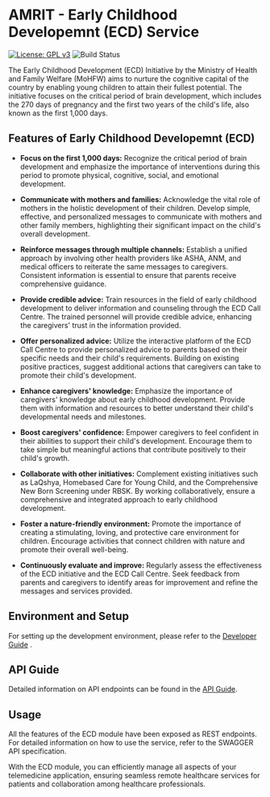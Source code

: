 # AMRIT - Early Childhood Developemnt (ECD) Service

[![License: GPL v3](https://img.shields.io/badge/License-GPLv3-blue.svg)](https://www.gnu.org/licenses/gpl-3.0)
![Build Status](https://github.com/PSMRI/ECD-API/actions/workflows/sast.yml/badge.svg)

The Early Childhood Development (ECD) Initiative by the Ministry of Health and Family Welfare (MoHFW) aims to nurture the cognitive capital of the country by enabling young children to attain their fullest potential. The initiative focuses on the critical period of brain development, which includes the 270 days of pregnancy and the first two years of the child's life, also known as the first 1,000 days.

## Features of Early Childhood Developemnt (ECD)

- **Focus on the first 1,000 days:** Recognize the critical period of brain development and emphasize the importance of interventions during this period to promote physical, cognitive, social, and emotional development.

- **Communicate with mothers and families:** Acknowledge the vital role of mothers in the holistic development of their children. Develop simple, effective, and personalized messages to communicate with mothers and other family members, highlighting their significant impact on the child's overall development.

- **Reinforce messages through multiple channels:** Establish a unified approach by involving other health providers like ASHA, ANM, and medical officers to reiterate the same messages to caregivers. Consistent information is essential to ensure that parents receive comprehensive guidance.

- **Provide credible advice:** Train resources in the field of early childhood development to deliver information and counseling through the ECD Call Centre. The trained personnel will provide credible advice, enhancing the caregivers' trust in the information provided.

- **Offer personalized advice:** Utilize the interactive platform of the ECD Call Centre to provide personalized advice to parents based on their specific needs and their child's requirements. Building on existing positive practices, suggest additional actions that caregivers can take to promote their child's development.

- **Enhance caregivers' knowledge:** Emphasize the importance of caregivers' knowledge about early childhood development. Provide them with information and resources to better understand their child's developmental needs and milestones.

- **Boost caregivers' confidence:** Empower caregivers to feel confident in their abilities to support their child's development. Encourage them to take simple but meaningful actions that contribute positively to their child's growth.

- **Collaborate with other initiatives:** Complement existing initiatives such as LaQshya, Homebased Care for Young Child, and the Comprehensive New Born Screening under RBSK. By working collaboratively, ensure a comprehensive and integrated approach to early childhood development.

- **Foster a nature-friendly environment:** Promote the importance of creating a stimulating, loving, and protective care environment for children. Encourage activities that connect children with nature and promote their overall well-being.

- **Continuously evaluate and improve:** Regularly assess the effectiveness of the ECD initiative and the ECD Call Centre. Seek feedback from parents and caregivers to identify areas for improvement and refine the messages and services provided.

## Environment and Setup
For setting up the development environment, please refer to the [Developer Guide](https://piramal-swasthya.gitbook.io/amrit/developer-guide/development-environment-setup) .

## API Guide
Detailed information on API endpoints can be found in the [API Guide](https://piramal-swasthya.gitbook.io/amrit/architecture/api-guide).

## Usage

All the features of the ECD module have been exposed as REST endpoints. For detailed information on how to use the service, refer to the SWAGGER API specification.

With the ECD module, you can efficiently manage all aspects of your telemedicine application, ensuring seamless remote healthcare services for patients and collaboration among healthcare professionals.
